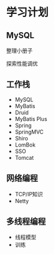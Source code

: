 # 学习计划

## MySQL

整理小册子

探索性能调优

## 工作栈

- MySQL 
- MyBatis
- Druid
- MyBatis Plus
- Spring
- SpringMVC 
- Shiro
- LomBok
- SSO
- Tomcat

## 网络编程

- TCP/IP知识
- Netty

## 多线程编程

- 线程模型
- 训练